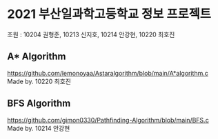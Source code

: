 # 2021 부산일과학고등학교 정보 프로젝트

조원 : 10204 권형준, 10213 신지호, 10214 안강현, 10220 최호진

## A* Algorithm
https://github.com/lemonoyaa/Astaralgorithm/blob/main/A*algorithm.c  
Made by. 10220 최호진

## BFS Algorithm
https://github.com/gimon0330/Pathfinding-Algorithm/blob/main/BFS.c  
Made by. 10214 안강현
